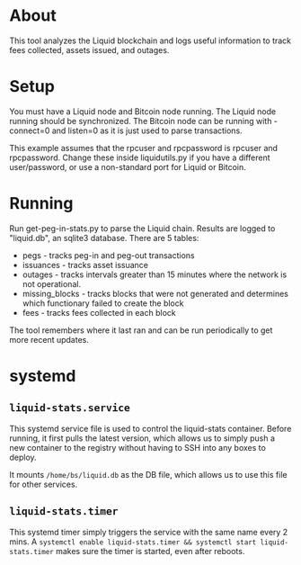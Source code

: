 # About

This tool analyzes the Liquid blockchain and logs useful information to track fees collected, assets issued, and outages.

# Setup

You must have a Liquid node and Bitcoin node running. The Liquid node running should be synchronized. The Bitcoin node can be running with -connect=0 and listen=0 as it is just used to parse transactions.

This example assumes that the rpcuser and rpcpassword is rpcuser and rpcpassword. Change these inside liquidutils.py if you have a different user/password, or use a non-standard port for Liquid or Bitcoin.

# Running

Run get-peg-in-stats.py to parse the Liquid chain. Results are logged to "liquid.db", an sqlite3 database. There are 5 tables:

* pegs - tracks peg-in and peg-out transactions
* issuances - tracks asset issuance
* outages - tracks intervals greater than 15 minutes where the network is not operational.
* missing_blocks - tracks blocks that were not generated and determines which functionary failed to create the block
* fees - tracks fees collected in each block

The tool remembers where it last ran and can be run periodically to get more recent updates.

# systemd

## `liquid-stats.service`

This systemd service file is used to control the liquid-stats container. Before
running, it first pulls the latest version, which allows us to simply push a new
container to the registry without having to SSH into any boxes to deploy.

It mounts `/home/bs/liquid.db` as the DB file, which allows us to use this file
for other services.

## `liquid-stats.timer`

This systemd timer simply triggers the service with the same name every 2 mins.
A `systemctl enable liquid-stats.timer && systemctl start liquid-stats.timer`
makes sure the timer is started, even after reboots.
